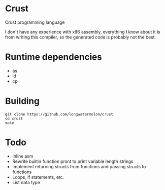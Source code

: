 # Crust
Crust programming language

I don't have any experience with x86 assembly, everything I know about it is from writing this compiler, so the generated code is probably not the best.

# Runtime dependencies
*  as
*  ld
*  cp

# Building
```
git clone https://github.com/longwatermelon/crust
cd crust
make
```

# Todo
*  Inline asm
*  Rewrite builtin function pront to print variable length strings
*  Implement returning structs from functions and passing structs to functions
*  Loops, if statements, etc.
*  List data type

